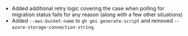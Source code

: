 - Added additional retry logic covering the case when polling for migration status fails for any reason (along with a few other situations)
- Added `--aws-bucket-name` to `gh gei generate-script` and removed `--azure-storage-connection-string`.